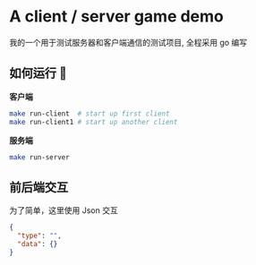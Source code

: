 # A client / server game demo

我的一个用于测试服务器和客户端通信的测试项目, 全程采用 go 编写

## 如何运行 🚀

**客户端**

```bash
make run-client  # start up first client
make run-client1 # start up another client
```

**服务端**

```bash
make run-server
```

## 前后端交互

为了简单，这里使用 Json 交互

```json
{
  "type": "",
  "data": {}
}
```
